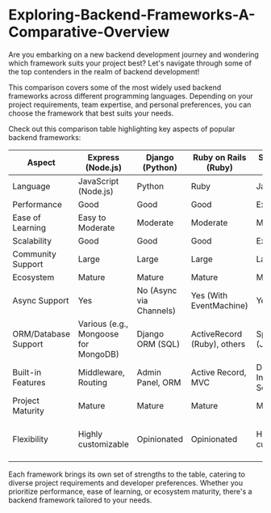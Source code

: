 # Exploring-Backend-Frameworks-A-Comparative-Overview
Are you embarking on a new backend development journey and wondering which framework suits your project best? Let's navigate through some of the top contenders in the realm of backend development!

This comparison covers some of the most widely used backend frameworks across different programming languages. Depending on your project requirements, team expertise, and personal preferences, you can choose the framework that best suits your needs.

Check out this comparison table highlighting key aspects of popular backend frameworks:



| Aspect                | Express (Node.js)    | Django (Python)       | Ruby on Rails (Ruby)  | Spring Boot (Java)    | Flask (Python)        | Laravel (PHP)         | NestJS (Node.js/TypeScript) | FastAPI (Python)        | .NET (C#)               |
|-----------------------|-----------------------|------------------------|------------------------|------------------------|------------------------|------------------------|-----------------------------|-------------------------|--------------------------|
| Language              | JavaScript (Node.js)  | Python                 | Ruby                   | Java                   | Python                 | PHP                    | TypeScript (Node.js)      | Python                  | C#                       |
| Performance           | Good                  | Good                   | Good                   | Excellent              | Moderate               | Good                   | Good                        | Excellent               | Excellent                |
| Ease of Learning      | Easy to Moderate      | Moderate               | Moderate               | Moderate               | Easy to Moderate      | Moderate               | Moderate to Difficult      | Moderate                 | Moderate                 |
| Scalability           | Good                  | Good                   | Good                   | Excellent              | Moderate               | Good                   | Good                        | Excellent               | Excellent                |
| Community Support     | Large                 | Large                  | Large                  | Large                  | Large                  | Large                  | Growing                     | Growing                  | Large                    |
| Ecosystem             | Mature                | Mature                 | Mature                 | Mature                 | Mature                 | Mature                 | Developing                  | Developing               | Mature                   |
| Async Support         | Yes                   | No (Async via Channels)| Yes (With EventMachine)| Yes                    | Yes                    | Yes                    | Yes                         | Yes                      | Yes                      |
| ORM/Database Support  | Various (e.g., Mongoose for MongoDB) | Django ORM (SQL)     | ActiveRecord (Ruby), others | Spring Data (Java) | SQLAlchemy (SQL)       | Eloquent (SQL)         | TypeORM (SQL and NoSQL)     | SQLAlchemy (SQL), Tortoise ORM (async/await) | Entity Framework (SQL)  |
| Built-in Features     | Middleware, Routing  | Admin Panel, ORM       | Active Record, MVC     | Dependency Injection, Security | Routing, WSGI       | Authentication, ORM   | Dependency Injection, Modularity, Middleware | Automatic API Documentation, Validation | Authentication, MVC     |
| Project Maturity      | Mature                | Mature                 | Mature                 | Mature                 | Mature                 | Mature                 | Young                       | Young                     | Mature                   |
| Flexibility           | Highly customizable | Opinionated            | Opinionated            | Highly customizable    | Highly customizable    | Opinionated            | Highly customizable        | Flexible, follows Pythonic patterns | Highly customizable      |

Each framework brings its own set of strengths to the table, catering to diverse project requirements and developer preferences. Whether you prioritize performance, ease of learning, or ecosystem maturity, there's a backend framework tailored to your needs.













